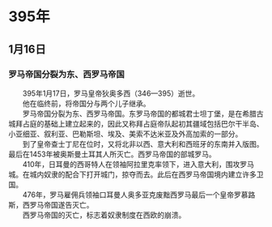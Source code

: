 # 395年
## 1月16日
### 罗马帝国分裂为东、西罗马帝国
　　395年1月17日，罗马皇帝狄奥多西（346—395）逝世。<br>　　他在临终前，将帝国分与两个儿子继承。<br>　　罗马帝国分裂为东、西罗马帝国。东罗马帝国的都城君士坦丁堡，是在希腊古城拜占庭的基础上建立起来的，因此又称拜占庭帝队起初其疆域包括巴尔干半岛、小亚细亚、叙利亚、巴勒斯坦、埃及、美索不达米亚及外高加索的一部分。<br>　　到了皇帝查士丁尼在位时，又将北非以西、意大利和西班牙的东南并入版图。最后在1453年被奥斯曼土耳其人所灭亡。西罗马帝国的部城罗马。<br>　　410年，日耳曼的西哥特人在领袖阿拉里克率领下，进入意大利，围攻罗马城。在城内奴隶的配合下打开城门，掠夺而去。此后在西罗马帝国境内建立许多卫国。<br>　　476年，罗马雇佣兵领袖口耳曼人奥多亚克废黜西罗马最后一个皇帝罗慕路斯，西罗马帝国遂告灭亡。<br>　　西罗马帝国的灭亡，标志着奴隶制度在西欧的崩溃。
<comment/>